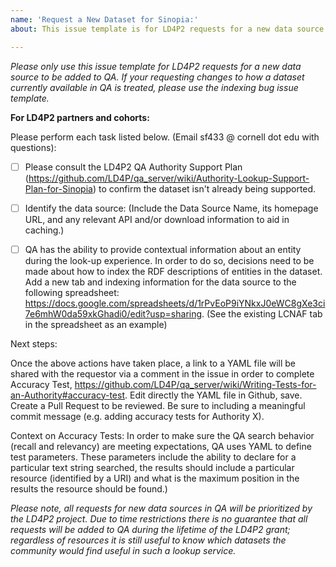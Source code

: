 ```yaml
---
name: 'Request a New Dataset for Sinopia:'
about: This issue template is for LD4P2 requests for a new data source to be added to QA.

---
```


_Please only use this issue template for LD4P2 requests for a new data source to be added to QA. If your requesting changes to how a dataset currently available in QA is treated, please use the indexing bug issue template._

__For LD4P2 partners and cohorts:__


Please perform each task listed below. (Email sf433 @ cornell dot edu with questions):
- [ ] Please consult the LD4P2 QA Authority Support Plan (https://github.com/LD4P/qa_server/wiki/Authority-Lookup-Support-Plan-for-Sinopia) to confirm the dataset isn't already being supported.
- [ ] Identify the data source: (Include the Data Source Name, its homepage URL, and any relevant API and/or download information to aid in caching.)
- [ ] QA has the ability to provide contextual information about an entity during the look-up experience. In order to do so, decisions need to be made about how to index the RDF descriptions of entities in the dataset. Add a new tab and indexing information for the data source to the following spreadsheet: https://docs.google.com/spreadsheets/d/1rPvEoP9iYNkxJ0eWC8gXe3ci7e6mhW0da59xkGhadi0/edit?usp=sharing.  (See the existing LCNAF tab in the spreadsheet as an example)



Next steps: 

Once the above actions have taken place, a link to a YAML file will be shared with the requestor via a comment in the issue in order to complete Accuracy Test, https://github.com/LD4P/qa_server/wiki/Writing-Tests-for-an-Authority#accuracy-test. Edit directly the YAML file in Github, save. Create a Pull Request to be reviewed. Be sure to including a meaningful commit message (e.g. adding accuracy tests for Authority X). 

Context on Accuracy Tests: In order to make sure the QA search behavior (recall and relevancy) are meeting expectations, QA uses YAML to define test parameters. These parameters include the ability to declare for a particular text string searched, the results should include a particular resource (identified by a URI) and what is the maximum position in the results the resource should be found.)


_Please note, all requests for new data sources in QA will be prioritized by the LD4P2 project. Due to time restrictions there is no guarantee that all requests will be added to QA during the lifetime of the LD4P2 grant; regardless of resources it is still useful to know which datasets the community would find useful in such a lookup service._
